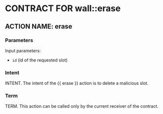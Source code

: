 # CONTRACT FOR wall::erase

## ACTION NAME: erase

### Parameters
Input parameters:

* `id` (id of the requested slot)

### Intent
INTENT. The intent of the {{ erase }} action is to delete a malicious slot.

### Term
TERM. This action can be called only by the current receiver of the contract.
